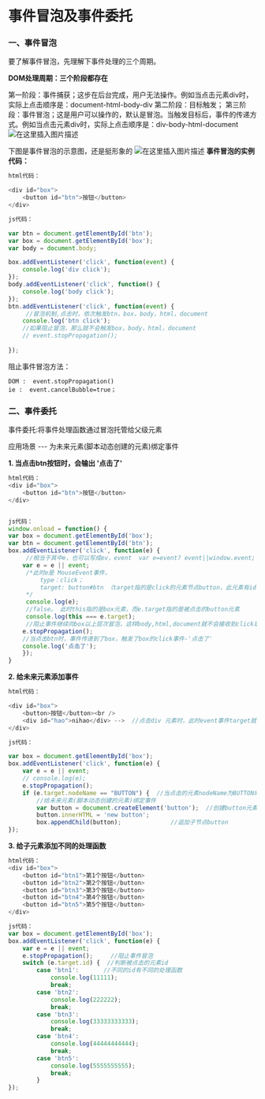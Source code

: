 # 事件冒泡及事件委托
### 一、事件冒泡

要了解事件冒泡，先理解下事件处理的三个周期。

**DOM处理周期：三个阶段都存在**

第一阶段：事件捕获；这步在后台完成，用户无法操作。例如当点击元素div时，实际上点击顺序是：document-html-body-div
第二阶段：目标触发；
第三阶段：事件冒泡；这是用户可以操作的，默认是冒泡。当触发目标后，事件的传递方式。例如当点击元素div时，实际上点击顺序是：div-body-html-document
	![在这里插入图片描述](https://img-blog.csdnimg.cn/20190129153517877.png?x-oss-process=image/watermark,type_ZmFuZ3poZW5naGVpdGk,shadow_10,text_aHR0cHM6Ly9ibG9nLmNzZG4ubmV0L3NpbmF0XzIzOTU4NjI1,size_16,color_FFFFFF,t_70)



下图是事件冒泡的示意图，还是挺形象的
![在这里插入图片描述](https://img-blog.csdnimg.cn/20190129153528501.png?x-oss-process=image/watermark,type_ZmFuZ3poZW5naGVpdGk,shadow_10,text_aHR0cHM6Ly9ibG9nLmNzZG4ubmV0L3NpbmF0XzIzOTU4NjI1,size_1,color_FFFFFF,t_70)
**事件冒泡的实例代码：**
```javascript
html代码：

<div id="box">
    <button id="btn">按钮</button>
</div>

js代码：

var btn = document.getElementById('btn');
var box = document.getElementById('box');
var body = document.body;

box.addEventListener('click', function(event) {
    console.log('div click');
});
body.addEventListener('click', function() {
    console.log('body click');
});
btn.addEventListener('click', function(event) {
     //冒泡机制,点击时，依次触发btn，box，body，html，document
    console.log('btn click');        
    //如果阻止冒泡，那么就不会触发box，body，html，document      
    // event.stopPropagation();       
        
});
```

阻止事件冒泡方法：

    DOM :  event.stopPropagation()
    ie :  event.cancelBubble=true；


### 二、事件委托

事件委托:将事件处理函数通过冒泡托管给父级元素

应用场景 --- 为未来元素(脚本动态创建的元素)绑定事件
	
**1. 当点击btn按钮时，会输出 '点击了'**

```javascript
html代码：
<div id="box">
    <button id="btn">按钮</button>
</div>


js代码：
window.onload = function() {
var box = document.getElementById('box');
var btn = document.getElementById('btn');
box.addEventListener('click', function(e) {
     //相当于其中e，也可以写成ev，event  var e=event? event||window.event;
    var e = e || event;     
     /*此时e是 MouseEvent事件，
	     type：click；
	     target: button#btn （target指的是click的元素节点button，此元素有id,nodeName,nodeValue,）
     */
     console.log(e);   
     //false。 此时this指的是box元素，而e.target指的是被点击的button元素    
     console.log(this === e.target); 
     //阻止事件继续向box以上层次冒泡，这样body,html,document就不会接收到click事件了
    e.stopPropagation();    
    //当点击btn时，事件传递到了box，触发了box的click事件-'点击了'          
    console.log('点击了');            
    });
}

```

**2. 给未来元素添加事件**

```javascript	
html代码：

<div id="box">
    <button>按钮</button><br />
    <div id="hao">nihao</div> -->  //点击div 元素时，此时event事件target就是div#hao
</div>

js代码：

var box = document.getElementById('box');
box.addEventListener('click', function(e) {
    var e = e || event;
    // console.log(e);
    e.stopPropagation();
    if (e.target.nodeName == "BUTTON") {  //当点击的元素nodeName为BUTTON时
        //给未来元素(脚本动态创建的元素)绑定事件
        var button = document.createElement('button');  //创建button元素
        button.innerHTML = 'new button'; 
        box.appendChild(button);              //追加子节点button
});
```

**3. 给子元素添加不同的处理函数**

```javascript	
html代码：
<div id="box">
    <button id="btn1">第1个按钮</button>
    <button id="btn2">第2个按钮</button>
    <button id="btn3">第3个按钮</button>
    <button id="btn4">第4个按钮</button>
    <button id="btn5">第5个按钮</button>
</div>

js代码：
var box = document.getElementById('box');
box.addEventListener('click', function(e) {
    var e = e || event;
    e.stopPropagation();     //阻止事件冒泡
    switch (e.target.id) {  //判断被点击的元素id
        case 'btn1':       //不同的id有不同的处理函数
            console.log(11111);
            break;
        case 'btn2':
            console.log(222222);
            break;
        case 'btn3':
            console.log(33333333333);
            break;
        case 'btn4':
            console.log(44444444444);
            break;
        case 'btn5':
            console.log(5555555555);
            break;
        }
});
```	
